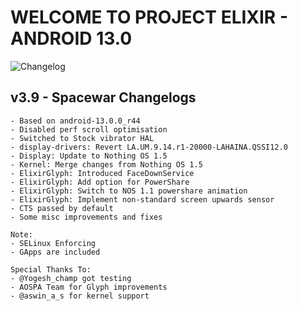 # WELCOME TO PROJECT ELIXIR - ANDROID 13.0

![Changelog](https://i.imgur.com/7TCfreC.jpg)

## v3.9 - Spacewar Changelogs
```
- Based on android-13.0.0_r44
- Disabled perf scroll optimisation
- Switched to Stock vibrator HAL
- display-drivers: Revert LA.UM.9.14.r1-20000-LAHAINA.QSSI12.0
- Display: Update to Nothing OS 1.5
- Kernel: Merge changes from Nothing OS 1.5
- ElixirGlyph: Introduced FaceDownService
- ElixirGlyph: Add option for PowerShare
- ElixirGlyph: Switch to NOS 1.1 powershare animation
- ElixirGlyph: Implement non-standard screen upwards sensor
- CTS passed by default
- Some misc improvements and fixes

Note: 
- SELinux Enforcing
- GApps are included

Special Thanks To:
- @Yogesh_champ got testing
- AOSPA Team for Glyph improvements
- @aswin_a_s for kernel support
```